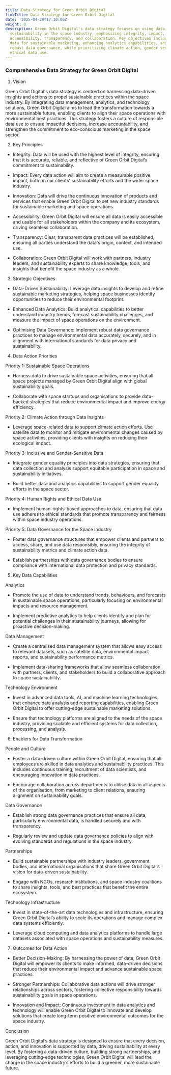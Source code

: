 ```yaml
---
title: Data Strategy for Green Orbit Digital
linkTitle: Data Strategy for Green Orbit Digital
date: '2025-04-29T17:10:00Z'
weight: 0
description: Green Orbit Digital's data strategy focuses on using data to promote
  sustainability in the space industry, emphasizing integrity, impact, innovation,
  accessibility, transparency, and collaboration. Key objectives include leveraging
  data for sustainable marketing, enhancing analytics capabilities, and implementing
  robust data governance, while prioritizing climate action, gender sensitivity, and
  ethical data use.
---
```



### Comprehensive Data Strategy for Green Orbit Digital

1. Vision

Green Orbit Digital's data strategy is centred on harnessing data-driven insights and actions to propel sustainable practices within the space industry. By integrating data management, analytics, and technology solutions, Green Orbit Digital aims to lead the transformation towards a more sustainable future, enabling clients to align their space operations with environmental best practices. This strategy fosters a culture of responsible data use to ensure impactful decisions, increase accountability, and strengthen the commitment to eco-conscious marketing in the space sector.

2. Key Principles

- Integrity: Data will be used with the highest level of integrity, ensuring that it is accurate, reliable, and reflective of Green Orbit Digital’s commitment to sustainability.

- Impact: Every data action will aim to create a measurable positive impact, both on our clients' sustainability efforts and the wider space industry.

- Innovation: Data will drive the continuous innovation of products and services that enable Green Orbit Digital to set new industry standards for sustainable marketing and space operations.

- Accessibility: Green Orbit Digital will ensure all data is easily accessible and usable for all stakeholders within the company and its ecosystem, driving seamless collaboration.

- Transparency: Clear, transparent data practices will be established, ensuring all parties understand the data's origin, context, and intended use.

- Collaboration: Green Orbit Digital will work with partners, industry leaders, and sustainability experts to share knowledge, tools, and insights that benefit the space industry as a whole.

3. Strategic Objectives

- Data-Driven Sustainability: Leverage data insights to develop and refine sustainable marketing strategies, helping space businesses identify opportunities to reduce their environmental footprint.

- Enhanced Data Analytics: Build analytical capabilities to better understand industry trends, forecast sustainability challenges, and measure the impact of space operations on the environment.

- Optimising Data Governance: Implement robust data governance practices to manage environmental data accurately, securely, and in alignment with international standards for data privacy and sustainability.

4. Data Action Priorities

Priority 1: Sustainable Space Operations

- Harness data to drive sustainable space activities, ensuring that all space projects managed by Green Orbit Digital align with global sustainability goals.

- Collaborate with space startups and organisations to provide data-backed strategies that reduce environmental impact and improve energy efficiency.

Priority 2: Climate Action through Data Insights

- Leverage space-related data to support climate action efforts. Use satellite data to monitor and mitigate environmental changes caused by space activities, providing clients with insights on reducing their ecological impact.

Priority 3: Inclusive and Gender-Sensitive Data

- Integrate gender equality principles into data strategies, ensuring that data collection and analysis support equitable participation in space and sustainability initiatives.

- Build better data and analytics capabilities to support gender equality efforts in the space sector.

Priority 4: Human Rights and Ethical Data Use

- Implement human-rights-based approaches to data, ensuring that data use adheres to ethical standards that promote transparency and fairness within space industry operations.

Priority 5: Data Governance for the Space Industry

- Foster data governance structures that empower clients and partners to access, share, and use data responsibly, ensuring the integrity of sustainability metrics and climate action data.

- Establish partnerships with data governance bodies to ensure compliance with international data protection and privacy standards.

5. Key Data Capabilities

Analytics

- Promote the use of data to understand trends, behaviours, and forecasts in sustainable space operations, particularly focusing on environmental impacts and resource management.

- Implement predictive analytics to help clients identify and plan for potential challenges in their sustainability journeys, allowing for proactive decision-making.

Data Management

- Create a centralised data management system that allows easy access to relevant datasets, such as satellite data, environmental impact reports, and sustainability performance metrics.

- Implement data-sharing frameworks that allow seamless collaboration with partners, clients, and stakeholders to build a collaborative approach to space sustainability.

Technology Environment

- Invest in advanced data tools, AI, and machine learning technologies that enhance data analysis and reporting capabilities, enabling Green Orbit Digital to offer cutting-edge sustainable marketing solutions.

- Ensure that technology platforms are aligned to the needs of the space industry, providing scalable and efficient systems for data collection, processing, and analysis.

6. Enablers for Data Transformation

People and Culture

- Foster a data-driven culture within Green Orbit Digital, ensuring that all employees are skilled in data analytics and sustainability practices. This includes continuous training, recruitment of data scientists, and encouraging innovation in data practices.

- Encourage collaboration across departments to utilise data in all aspects of the organisation, from marketing to client relations, ensuring alignment on sustainability goals.

Data Governance

- Establish strong data governance practices that ensure all data, particularly environmental data, is handled securely and with transparency.

- Regularly review and update data governance policies to align with evolving standards and regulations in the space industry.

Partnerships

- Build sustainable partnerships with industry leaders, government bodies, and international organisations that share Green Orbit Digital’s vision for data-driven sustainability.

- Engage with NGOs, research institutions, and space industry coalitions to share insights, tools, and best practices that benefit the entire ecosystem.

Technology Infrastructure

- Invest in state-of-the-art data technologies and infrastructure, ensuring Green Orbit Digital’s ability to scale its operations and manage complex data systems efficiently.

- Leverage cloud computing and data analytics platforms to handle large datasets associated with space operations and sustainability measures.

7. Outcomes for Data Action

- Better Decision-Making: By harnessing the power of data, Green Orbit Digital will empower its clients to make informed, data-driven decisions that reduce their environmental impact and advance sustainable space practices.

- Stronger Partnerships: Collaborative data actions will drive stronger relationships across sectors, fostering collective responsibility towards sustainability goals in space operations.

- Innovation and Impact: Continuous investment in data analytics and technology will enable Green Orbit Digital to innovate and develop solutions that create long-term positive environmental outcomes for the space industry.

Conclusion

Green Orbit Digital’s data strategy is designed to ensure that every decision, action, and innovation is supported by data, driving sustainability at every level. By fostering a data-driven culture, building strong partnerships, and leveraging cutting-edge technologies, Green Orbit Digital will lead the charge in the space industry’s efforts to build a greener, more sustainable future.
